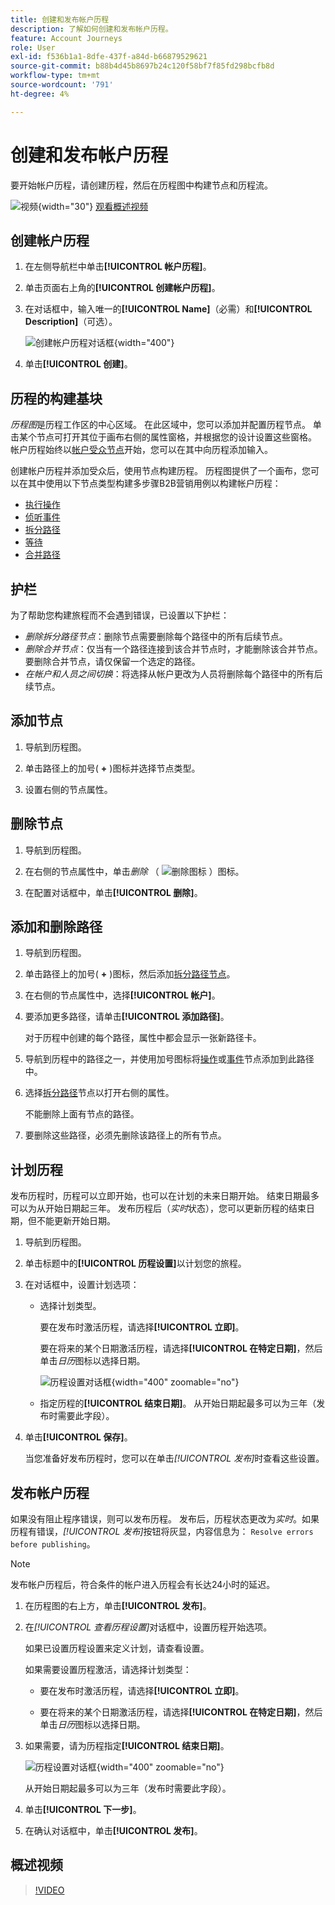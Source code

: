 ```yaml
---
title: 创建和发布帐户历程
description: 了解如何创建和发布帐户历程。
feature: Account Journeys
role: User
exl-id: f536b1a1-8dfe-437f-a84d-b66879529621
source-git-commit: b88b4d45b8697b24c120f58bf7f85fd298bcfb8d
workflow-type: tm+mt
source-wordcount: '791'
ht-degree: 4%

---
```


# 创建和发布帐户历程

要开始帐户历程，请创建历程，然后在历程图中构建节点和历程流。

![视频](../../assets/do-not-localize/icon-video.svg){width="30"} [观看概述视频](#overview-video)

## 创建帐户历程

1. 在左侧导航栏中单击&#x200B;**[!UICONTROL 帐户历程]**。

1. 单击页面右上角的&#x200B;**[!UICONTROL 创建帐户历程]**。

1. 在对话框中，输入唯一的&#x200B;**[!UICONTROL Name]**（必需）和&#x200B;**[!UICONTROL Description]**（可选）。

   ![创建帐户历程对话框](./assets/account-journey-create-dialog.png){width="400"}

1. 单击&#x200B;**[!UICONTROL 创建]**。

## 历程的构建基块

_历程图_&#x200B;是历程工作区的中心区域。 在此区域中，您可以添加并配置历程节点。 单击某个节点可打开其位于画布右侧的属性窗格，并根据您的设计设置这些窗格。 帐户历程始终以[帐户受众节点](./account-audience-nodes.md)开始，您可以在其中向历程添加输入。

创建帐户历程并添加受众后，使用节点构建历程。 历程图提供了一个画布，您可以在其中使用以下节点类型构建多步骤B2B营销用例以构建帐户历程：

* [执行操作](./action-nodes.md)
* [侦听事件](./listen-for-event-nodes.md)
* [拆分路径](./split-merge-paths-nodes.md)
* [等待](./wait-nodes.md)
* [合并路径](./split-merge-paths-nodes.md)

## 护栏

为了帮助您构建旅程而不会遇到错误，已设置以下护栏：

* _删除拆分路径节点_：删除节点需要删除每个路径中的所有后续节点。
* _删除合并节点_：仅当有一个路径连接到该合并节点时，才能删除该合并节点。 要删除合并节点，请仅保留一个选定的路径。
* _在帐户和人员之间切换_：将选择从帐户更改为人员将删除每个路径中的所有后续节点。

## 添加节点

1. 导航到历程图。

1. 单击路径上的加号( **+** )图标并选择节点类型。

1. 设置右侧的节点属性。

## 删除节点

1. 导航到历程图。

1. 在右侧的节点属性中，单击&#x200B;_删除_ （ ![删除图标](../assets/do-not-localize/icon-delete.svg) ）图标。

1. 在配置对话框中，单击&#x200B;**[!UICONTROL 删除]**。

## 添加和删除路径

1. 导航到历程图。

1. 单击路径上的加号( **+** )图标，然后添加[拆分路径节点](./split-merge-paths-nodes.md#split-paths)。

1. 在右侧的节点属性中，选择&#x200B;**[!UICONTROL 帐户]**。

1. 要添加更多路径，请单击&#x200B;**[!UICONTROL 添加路径]**。

   对于历程中创建的每个路径，属性中都会显示一张新路径卡。

1. 导航到历程中的路径之一，并使用加号图标将[操作](./action-nodes.md)或[事件](./listen-for-event-nodes.md)节点添加到此路径中。

1. 选择[拆分路径](./split-merge-paths-nodes.md)节点以打开右侧的属性。

   不能删除上面有节点的路径。

1. 要删除这些路径，必须先删除该路径上的所有节点。

## 计划历程

发布历程时，历程可以立即开始，也可以在计划的未来日期开始。 结束日期最多可以为从开始日期起三年。 发布历程后（_实时_&#x200B;状态），您可以更新历程的结束日期，但不能更新开始日期。

1. 导航到历程图。

1. 单击标题中的&#x200B;**[!UICONTROL 历程设置]**&#x200B;以计划您的旅程。

1. 在对话框中，设置计划选项：

   * 选择计划类型。

     要在发布时激活历程，请选择&#x200B;**[!UICONTROL 立即]**。

     要在将来的某个日期激活历程，请选择&#x200B;**[!UICONTROL 在特定日期]**，然后单击&#x200B;_日历_&#x200B;图标以选择日期。

     ![历程设置对话框](./assets/account-journey-settings-dialog.png){width="400" zoomable="no"}

   * 指定历程的&#x200B;**[!UICONTROL 结束日期]**。 从开始日期起最多可以为三年（发布时需要此字段）。

1. 单击&#x200B;**[!UICONTROL 保存]**。

   当您准备好发布历程时，您可以在单击&#x200B;_[!UICONTROL 发布]_&#x200B;时查看这些设置。

## 发布帐户历程

如果没有阻止程序错误，则可以发布历程。 发布后，历程状态更改为&#x200B;_实时_。如果历程有错误，_[!UICONTROL 发布]_&#x200B;按钮将灰显，内容信息为： `Resolve errors before publishing`。

>[!NOTE]
>
>发布帐户历程后，符合条件的帐户进入历程会有长达24小时的延迟。

1. 在历程图的右上方，单击&#x200B;**[!UICONTROL 发布]**。

1. 在&#x200B;_[!UICONTROL 查看历程设置]_&#x200B;对话框中，设置历程开始选项。

   如果已设置历程设置来定义计划，请查看设置。

   如果需要设置历程激活，请选择计划类型：

   * 要在发布时激活历程，请选择&#x200B;**[!UICONTROL 立即]**。

   * 要在将来的某个日期激活历程，请选择&#x200B;**[!UICONTROL 在特定日期]**，然后单击&#x200B;_日历_&#x200B;图标以选择日期。

1. 如果需要，请为历程指定&#x200B;**[!UICONTROL 结束日期]**。

   ![历程设置对话框](./assets/journey-publish-dialog.png){width="400" zoomable="no"}

   从开始日期起最多可以为三年（发布时需要此字段）。

1. 单击&#x200B;**[!UICONTROL 下一步]**。

1. 在确认对话框中，单击&#x200B;**[!UICONTROL 发布]**。

## 概述视频

>[!VIDEO](https://video.tv.adobe.com/v/3443229/?learn=on&captions=chi_hans)
